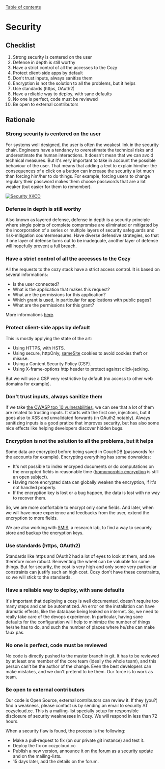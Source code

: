 [Table of contents](README.md#table-of-contents)

# Security

## Checklist

1. Strong security is centered on the user
1. Defense in depth is still worthy
1. Have a strict control of all the accesses to the Cozy
1. Protect client-side apps by default
1. Don't trust inputs, always sanitize them
1. Encryption is not the solution to all the problems, but it helps
1. Use standards (https, OAuth2)
1. Have a reliable way to deploy, with sane defaults
1. No one is perfect, code must be reviewed
1. Be open to external contributors

## Rationale

### Strong security is centered on the user

For systems well designed, the user is often the weakest link in the security
chain. Engineers have a tendancy to overestimate the technical risks and
underestimate the human interactions. It doesn't mean that we can avoid
technical measures. But it's very important to take in account the possible
behaviour of the user. That means that adding a text to explain him/her the
consequences of a click on a button can increase the security a lot much than
forcing him/her to do things. For example, forcing users to change regulary
their password makes them choose passwords that are a lot weaker (but easier for
them to remember).

[![Security XKCD](https://imgs.xkcd.com/comics/security.png)](https://xkcd.com/538/)

### Defense in depth is still worthy

Also known as layered defense, defense in depth is a security principle where
single points of complete compromise are eliminated or mitigated by the
incorporation of a series or multiple layers of security safeguards and
risk-mitigation countermeasures. Have diverse defensive strategies, so that if
one layer of defense turns out to be inadequate, another layer of defense will
hopefully prevent a full breach.

### Have a strict control of all the accesses to the Cozy

All the requests to the cozy stack have a strict access control. It is based on
several informations:

* Is the user connected?
* What is the application that makes this request?
* What are the permissions for this application?
* Which grant is used, in particular for applications with public pages?
* What are the permissions for this grant?

More informations [here](apps.md).

### Protect client-side apps by default

This is mostly applying the state of the art:

* Using HTTPS, with HSTS.
* Using secure, httpOnly,
  [sameSite](https://tools.ietf.org/html/draft-ietf-httpbis-cookie-same-site-00)
  cookies to avoid cookies theft or misuse.
* Using a Content Security Policy (CSP).
* Using X-frame-options http header to protect against click-jacking.

But we will use a CSP very restrictive by default (no access to other web
domains for example).

### Don't trust inputs, always sanitize them

If we take
[the OWASP top 10 vulnerabilities](https://www.owasp.org/index.php/Top_10_2013-Top_10),
we can see that a lot of them are related to trusting inputs. It starts with the
first one, injections, but it goes also to XSS and unvalidated forwards (in
OAuth2 notably). Always sanitizing inputs is a good pratice that improves
security, but has also some nice effects like helping developers discover hidden
bugs.

### Encryption is not the solution to all the problems, but it helps

Some data are encrypted before being saved in CouchDB (passwords for the
accounts for example). Encrypting everything has some downsides:

* It's not possible to index encryped documents or do computations on the
  encrypted fields in reasonable time
  ([homomorphic encryption](https://en.wikipedia.org/wiki/Homomorphic_encryption)
  is still an open subject).
* Having more encrypted data can globally weaken the encryption, if it's not
  handled properly.
* If the encryption key is lost or a bug happen, the data is lost with no way to
  recover them.

So, we are more confortable to encrypt only some fields. And later, when we will
have more experience and feedbacks from the user, extend the encryption to more
fields.

We are also working with [SMIS](https://project.inria.fr/smis/), a research lab,
to find a way to securely store and backup the encryption keys.

### Use standards (https, OAuth2)

Standards like https and OAuth2 had a lot of eyes to look at them, and are
therefore more robust. Reinventing the wheel can be valuable for some things.
But for security, the cost is very high and only some very particular
constraints can justify such an high cost. Cozy don't have these constraints, so
we will stick to the standards.

### Have a reliable way to deploy, with sane defaults

It's important that deploying a cozy is well documented, doesn't require too
many steps and can be automatized. An error on the installation can have
dramatic effects, like the database being leaked on internet. So, we need to
really take care of the devops experience. In particular, having sane defaults
for the configuration will help to minimize the number of things he/she has to
do, and such the number of places where he/she can make faux pas.

### No one is perfect, code must be reviewed

No code is directly pushed to the master branch in git. It has to be reviewed by
at least one member of the core team (ideally the whole team), and this person
can't be the author of the change. Even the best developers can make mistakes,
and we don't pretend to be them. Our force is to work as team.

### Be open to external contributors

Our code is Open Source, external contributors can review it. If they (you?)
find a weakness, please contact us by sending an email to security AT
cozycloud.cc. This is a mailing-list specially setup for responsible disclosure
of security weaknesses in Cozy. We will respond in less than 72 hours.

When a security flaw is found, the process is the following:

* Make a pull-request to fix (on our private git instance) and test it.
* Deploy the fix on cozycloud.cc
* Publish a new version, announce it on
  [the forum](https://forum.cozy.io/c/latest-information-about-cozy-security) as
  a security update and on the mailing-lists.
* 15 days later, add the details on the forum.
